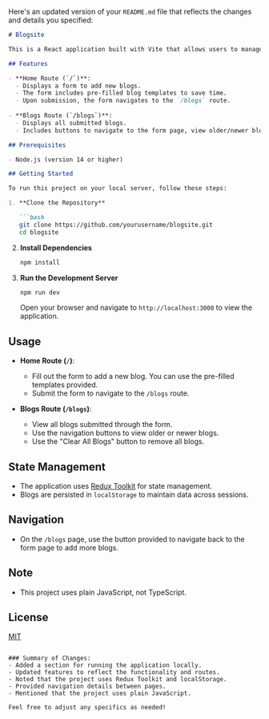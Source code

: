 Here's an updated version of your `README.md` file that reflects the changes and details you specified:

```markdown
# Blogsite

This is a React application built with Vite that allows users to manage blogs. It uses Redux Toolkit for state management and localStorage to persist data.

## Features

- **Home Route (`/`)**: 
  - Displays a form to add new blogs.
  - The form includes pre-filled blog templates to save time.
  - Upon submission, the form navigates to the `/blogs` route.
  
- **Blogs Route (`/blogs`)**: 
  - Displays all submitted blogs.
  - Includes buttons to navigate to the form page, view older/newer blogs, and clear all blogs.

## Prerequisites

- Node.js (version 14 or higher)

## Getting Started

To run this project on your local server, follow these steps:

1. **Clone the Repository**

   ```bash
   git clone https://github.com/yourusername/blogsite.git
   cd blogsite
   ```

2. **Install Dependencies**

   ```bash
   npm install
   ```

3. **Run the Development Server**

   ```bash
   npm run dev
   ```

   Open your browser and navigate to `http://localhost:3000` to view the application.

## Usage

- **Home Route (`/`)**:
  - Fill out the form to add a new blog. You can use the pre-filled templates provided.
  - Submit the form to navigate to the `/blogs` route.

- **Blogs Route (`/blogs`)**:
  - View all blogs submitted through the form.
  - Use the navigation buttons to view older or newer blogs.
  - Use the "Clear All Blogs" button to remove all blogs.

## State Management

- The application uses [Redux Toolkit](https://redux-toolkit.js.org/) for state management.
- Blogs are persisted in `localStorage` to maintain data across sessions.

## Navigation

- On the `/blogs` page, use the button provided to navigate back to the form page to add more blogs.

## Note

- This project uses plain JavaScript, not TypeScript.

## License

[MIT](https://opensource.org/licenses/MIT)
```

### Summary of Changes:
- Added a section for running the application locally.
- Updated features to reflect the functionality and routes.
- Noted that the project uses Redux Toolkit and localStorage.
- Provided navigation details between pages.
- Mentioned that the project uses plain JavaScript.

Feel free to adjust any specifics as needed!
